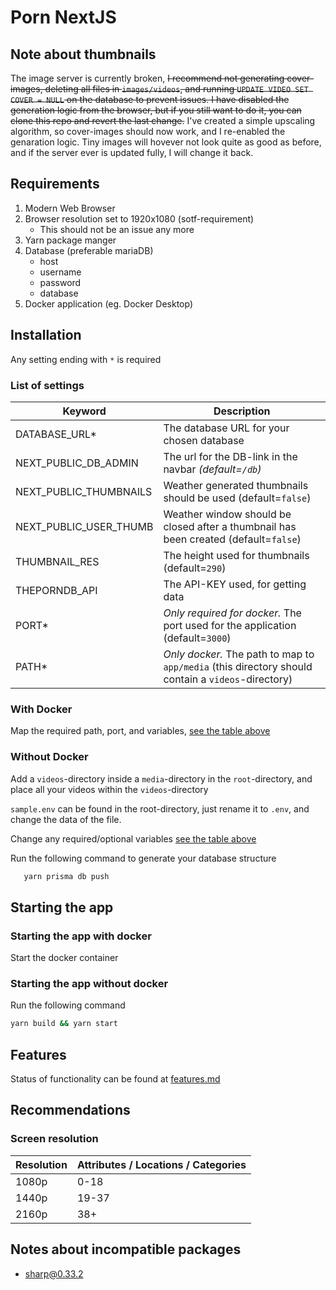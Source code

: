 # Porn NextJS

## Note about thumbnails

The image server is currently broken, ~~I recommend not generating cover-images, deleting all files in `images/videos`, and running `UPDATE VIDEO SET COVER = NULL` on the database to prevent issues. I have disabled the generation logic from the browser, but if you still want to do it, you can clone this repo and revert the last change.~~ I've created a simple upscaling algorithm, so cover-images should now work, and I re-enabled the genaration logic. Tiny images will hovever not look quite as good as before, and if the server ever is updated fully, I will change it back.

## Requirements

1. Modern Web Browser
2. Browser resolution set to 1920x1080 (sotf-requirement)
   - This should not be an issue any more
3. Yarn package manger
4. Database (preferable mariaDB)
   - host
   - username
   - password
   - database
5. Docker application (eg. Docker Desktop)

## Installation

Any setting ending with `*` is required

### List of settings

| Keyword                | Description                                                                                        |
| ---------------------- | -------------------------------------------------------------------------------------------------- |
| DATABASE_URL\*         | The database URL for your chosen database                                                          |
| NEXT_PUBLIC_DB_ADMIN   | The url for the DB-link in the navbar _(default=`/db`)_                                            |
| NEXT_PUBLIC_THUMBNAILS | Weather generated thumbnails should be used (default=`false`)                                      |
| NEXT_PUBLIC_USER_THUMB | Weather window should be closed after a thumbnail has been created (default=`false`)               |
| THUMBNAIL_RES          | The height used for thumbnails (default=`290`)                                                     |
| THEPORNDB_API          | The API-KEY used, for getting data                                                                 |
| PORT\*                 | _Only required for docker._ The port used for the application (default=`3000`)                     |
| PATH\*                 | _Only docker._ The path to map to `app/media` (this directory should contain a `videos`-directory) |

### With Docker

Map the required path, port, and variables, [see the table above](#list-of-settings)

### Without Docker

Add a `videos`-directory inside a `media`-directory in the `root`-directory, and place all your videos within the `videos`-directory

`sample.env` can be found in the root-directory, just rename it to `.env`, and change the data of the file.

Change any required/optional variables [see the table above](#list-of-settings)

Run the following command to generate your database structure

```bash
   yarn prisma db push
```

## Starting the app

### Starting the app with docker

Start the docker container

### Starting the app without docker

Run the following command

```bash
yarn build && yarn start
```

## Features

Status of functionality can be found at [features.md](FEATURES.md)

## Recommendations

### Screen resolution

| Resolution | Attributes / Locations / Categories |
| ---------- | ----------------------------------- |
| 1080p      | 0-18                                |
| 1440p      | 19-37                               |
| 2160p      | 38+                                 |

## Notes about incompatible packages

- [sharp@0.33.2](https://github.com/vercel/next.js/issues/59516)
